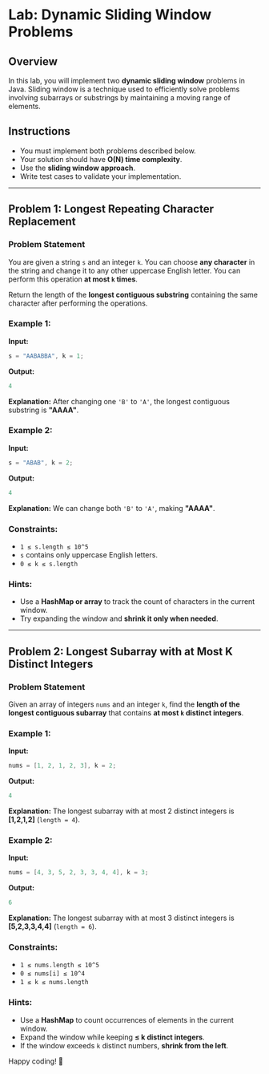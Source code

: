 # Lab: Dynamic Sliding Window Problems

## Overview
In this lab, you will implement two **dynamic sliding window** problems in Java. Sliding window is a technique used to efficiently solve problems involving subarrays or substrings by maintaining a moving range of elements.

## Instructions
- You must implement both problems described below.
- Your solution should have **O(N) time complexity**.
- Use the **sliding window approach**.
- Write test cases to validate your implementation.

---

## **Problem 1: Longest Repeating Character Replacement**

### **Problem Statement**
You are given a string `s` and an integer `k`. You can choose **any character** in the string and change it to any other uppercase English letter. You can perform this operation **at most `k` times**.

Return the length of the **longest contiguous substring** containing the same character after performing the operations.

### **Example 1:**
**Input:**
```java
s = "AABABBA", k = 1;
```
**Output:**
```java
4
```
**Explanation:**
After changing one `'B'` to `'A'`, the longest contiguous substring is **"AAAA"**.

### **Example 2:**
**Input:**
```java
s = "ABAB", k = 2;
```
**Output:**
```java
4
```
**Explanation:**
We can change both `'B'` to `'A'`, making **"AAAA"**.

### **Constraints:**
- `1 ≤ s.length ≤ 10^5`
- `s` contains only uppercase English letters.
- `0 ≤ k ≤ s.length`

### **Hints:**
- Use a **HashMap or array** to track the count of characters in the current window.
- Try expanding the window and **shrink it only when needed**.

---

## **Problem 2: Longest Subarray with at Most K Distinct Integers**

### **Problem Statement**
Given an array of integers `nums` and an integer `k`, find the **length of the longest contiguous subarray** that contains **at most `k` distinct integers**.

### **Example 1:**
**Input:**
```java
nums = [1, 2, 1, 2, 3], k = 2;
```
**Output:**
```java
4
```
**Explanation:**
The longest subarray with at most 2 distinct integers is **[1,2,1,2]** (`length = 4`).

### **Example 2:**
**Input:**
```java
nums = [4, 3, 5, 2, 3, 3, 4, 4], k = 3;
```
**Output:**
```java
6
```
**Explanation:**
The longest subarray with at most 3 distinct integers is **[5,2,3,3,4,4]** (`length = 6`).

### **Constraints:**
- `1 ≤ nums.length ≤ 10^5`
- `0 ≤ nums[i] ≤ 10^4`
- `1 ≤ k ≤ nums.length`

### **Hints:**
- Use a **HashMap** to count occurrences of elements in the current window.
- Expand the window while keeping **≤ k distinct integers**.
- If the window exceeds `k` distinct numbers, **shrink from the left**.


Happy coding! 🚀

